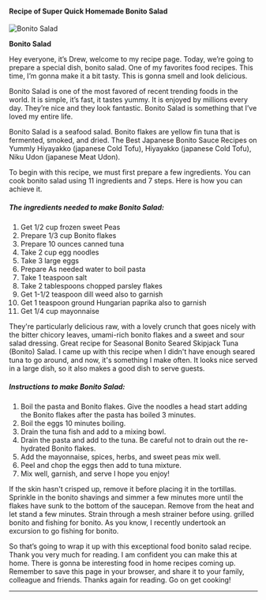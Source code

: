             

#### Recipe of Super Quick Homemade Bonito Salad

![Bonito Salad](https://img-global.cpcdn.com/recipes/88f3b3a69c7e0667/751x532cq70/bonito-salad-recipe-main-photo.jpg)

**Bonito Salad**

Hey everyone, it’s Drew, welcome to my recipe page. Today, we’re going to prepare a special dish, bonito salad. One of my favorites food recipes. This time, I’m gonna make it a bit tasty. This is gonna smell and look delicious.

Bonito Salad is one of the most favored of recent trending foods in the world. It is simple, it’s fast, it tastes yummy. It is enjoyed by millions every day. They’re nice and they look fantastic. Bonito Salad is something that I’ve loved my entire life.

Bonito Salad is a seafood salad. Bonito flakes are yellow fin tuna that is fermented, smoked, and dried. The Best Japanese Bonito Sauce Recipes on Yummly Hiyayakko (japanese Cold Tofu), Hiyayakko (japanese Cold Tofu), Niku Udon (japanese Meat Udon).

To begin with this recipe, we must first prepare a few ingredients. You can cook bonito salad using 11 ingredients and 7 steps. Here is how you can achieve it.

##### The ingredients needed to make Bonito Salad:

1.  Get 1/2 cup frozen sweet Peas
2.  Prepare 1/3 cup Bonito flakes
3.  Prepare 10 ounces canned tuna
4.  Take 2 cup egg noodles
5.  Take 3 large eggs
6.  Prepare As needed water to boil pasta
7.  Take 1 teaspoon salt
8.  Take 2 tablespoons chopped parsley flakes
9.  Get 1-1/2 teaspoon dill weed also to garnish
10.  Get 1 teaspoon ground Hungarian paprika also to garnish
11.  Get 1/4 cup mayonnaise

They're particularly delicious raw, with a lovely crunch that goes nicely with the bitter chicory leaves, umami-rich bonito flakes and a sweet and sour salad dressing. Great recipe for Seasonal Bonito Seared Skipjack Tuna (Bonito) Salad. I came up with this recipe when I didn't have enough seared tuna to go around, and now, it's something I make often. It looks nice served in a large dish, so it also makes a good dish to serve guests.

##### Instructions to make Bonito Salad:

1.  Boil the pasta and Bonito flakes. Give the noodles a head start adding the Bonito flakes after the pasta has boiled 3 minutes.
2.  Boil the eggs 10 minutes boiling.
3.  Drain the tuna fish and add to a mixing bowl.
4.  Drain the pasta and add to the tuna. Be careful not to drain out the re-hydrated Bonito flakes.
5.  Add the mayonnaise, spices, herbs, and sweet peas mix well.
6.  Peel and chop the eggs then add to tuna mixture.
7.  Mix well, garnish, and serve I hope you enjoy!

If the skin hasn't crisped up, remove it before placing it in the tortillas. Sprinkle in the bonito shavings and simmer a few minutes more until the flakes have sunk to the bottom of the saucepan. Remove from the heat and let stand a few minutes. Strain through a mesh strainer before using. grilled bonito and fishing for bonito. As you know, I recently undertook an excursion to go fishing for bonito.

So that’s going to wrap it up with this exceptional food bonito salad recipe. Thank you very much for reading. I am confident you can make this at home. There is gonna be interesting food in home recipes coming up. Remember to save this page in your browser, and share it to your family, colleague and friends. Thanks again for reading. Go on get cooking!

* * *